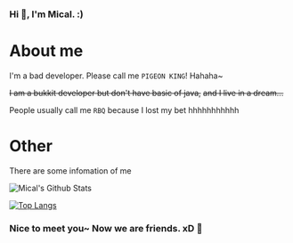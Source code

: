 ### Hi 👋, I'm Mical. :)

# About me

I'm a bad developer. Please call me `PIGEON KING`!
Hahaha~

~~I am a bukkit developer but don't have basic of java,~~
~~and I live in a dream...~~

People usually call me `RBQ` because I lost my bet hhhhhhhhhhh

# Other

There are some infomation of me 


![Mical's Github Stats](https://github-readme-stats.vercel.app/api?username=Micalhl&show_icons=true)

[![Top Langs](https://github-readme-stats.vercel.app/api/top-langs/?username=Micalhl&layout=compact)](https://github.com/Micalhl)

### Nice to meet you~ Now we are friends. xD 🤝
